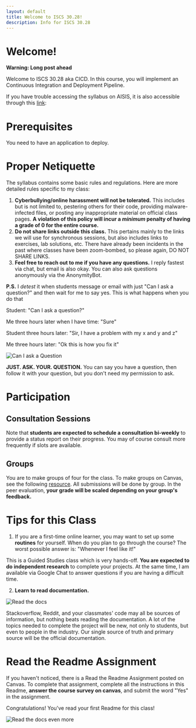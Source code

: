 ```yaml
---
layout: default
title: Welcome to ISCS 30.28!
description: Info for ISCS 30.28
---
```


# Welcome!

**Warning: Long post ahead**

Welcome to ISCS 30.28 aka CICD. In this course, you will implement an Continuous Integration and Deployment Pipeline.

If you have trouble accessing the syllabus on AISIS, it is also accessible through this [link](https://docs.google.com/document/d/1cQjcaqTV8f8aXcFX0R3a295ilhLSORJtU8ykMrU5C9I/edit?usp=sharing): 

# Prerequisites
You need to have an application to deploy.

# Proper Netiquette

The syllabus contains some basic rules and regulations. Here are more detailed rules specific to my class:

1. **Cyberbullying/online harassment will not be tolerated.** This includes but is not limited to, pestering others for their code, providing malware-infected files, or posting any inappropriate material on official class pages. **A violation of this policy will incur a *minimum* penalty of having a grade of 0 for the entire course.**
2. **Do not share links outside this class.** This pertains mainly to the links we will use for synchronous sessions, but also includes links to exercises, lab solutions, etc. There have already been incidents in the past where classes have been zoom-bombed, so please again, DO NOT SHARE LINKS.
3. **Feel free to reach out to me if you have any questions.** I reply fastest via chat, but email is also okay. You can also ask questions anonymously via the AnonymityBot.

**P.S.** I *detest* it when students message or email with just "Can I ask a question?" and then wait for me to say yes.  This is what happens when you do that

Student: "Can I ask a question?"

Me three hours later when I have time: "Sure"

Student three hours later: "Sir, I have a problem with my x and y and z"

Me three hours later: "Ok this is how you fix it"

![Can I ask a Question](https://admu-contempo.s3-ap-southeast-1.amazonaws.com/assets/CanIAskAQuestion.gif)

**JUST. ASK. YOUR. QUESTION.** You can say you have a question, then follow it with your question, but you don't need my permission to ask.

# Participation

## Consultation Sessions
Note that **students are expected to schedule a consultation bi-weekly** to provide a status report on their progress. You may of course consult more frequently if slots are available.

## Groups
You are to make groups of four for the class. To make groups on Canvas, see the following [resource](https://community.canvaslms.com/t5/Student-Guide/How-do-I-join-a-group-as-a-student/ta-p/468). All submissions will be done by group. In the peer evaluation, **your grade will be scaled depending on your group's feedback.**

# Tips for this Class

1. If you are a first-time online learner, you may want to set up some **routines** for yourself. When do you plan to go through the course?  The worst possible answer is: "Whenever I feel like it!"

This is a Guided Studies class which is very hands-off. **You are expected to do independent research** to complete your projects. At the same time, I am available via Google Chat to answer questions if you are having a difficult time.

2. **Learn to read documentation.**

![Read the docs](https://i.redd.it/2z08tsdqms011.jpg)

Stackoverflow, Reddit, and your classmates' code may all be sources of information, but nothing beats reading the documentation. A lot of the topics needed to complete the project will be new, not only to students, but even to people in the industry. Our single source of truth and primary source will be the official documentation.

# Read the Readme Assignment

If you haven't noticed, there is a Read the Readme Assignment posted on Canvas. To complete that assignment, complete all the instructions in this Readme, **answer the course survey on canvas**, and submit the word "Yes" in the assignment.

Congratulations! You've read your first Readme for this class!

![Read the docs even more](https://img.devrant.com/devrant/rant/r_1096632_Zk451.jpg)
